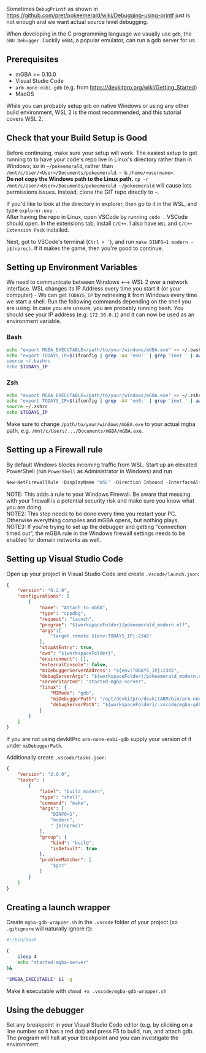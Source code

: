 Sometimes `DebugPrintf` as shown in <https://github.com/pret/pokeemerald/wiki/Debugging-using-printf> just is not enough and we want actual source level debugging.

When developing in the C programming language we usually use `gdb`, the `GNU Debugger`. Luckily `mGBA`, a popular emulator, can run a gdb server for us.

## Prerequisites

* mGBA >= 0.10.0
* Visual Studio Code
* `arm-none-eabi-gdb` (e.g. from <https://devkitpro.org/wiki/Getting_Started>)
* MacOS

While you can probably setup `gdb` on native Windows or using any other build environment, WSL 2 is the most recommended, and this tutorial covers WSL 2.

## Check that your Build Setup is Good

Before continuing, make sure your setup will work. The easiest setup to get running to to have your code's repo live in Linux's directory rather than in Windows; so in `~/pokeemerald`, rather than `/mnt/c/User/<User>/Documents/pokeemerald`. `~` is `/home/<username>`.  
**Do not copy the Windows path to the Linux path.** `cp -r /mnt/c/User/<User>/Documents/pokeemerald ~/pokeemerald` will cause lots permissions issues. Instead, clone the GIT repo directly to `~`.

If you'd like to look at the directory in explorer, then go to it in the WSL, and type `explorer.exe .`  
After having the repo in Linux, open VSCode by running `code .` VSCode should open. In the extensions tab, install `C/C++`. I also have `WSL` and `C/C++ Extension Pack` installed.

Next, got to VSCode's terminal (`` Ctrl + ` ``), and run `make DINFO=1 modern -j$(nproc)`. If it makes the game, then you're good to continue.

## Setting up Environment Variables

We need to communicate between Windows <--> WSL 2 over a network interface. WSL changes its IP Address every time you start it (or your computer) - We can get `TODAYS_IP` by retrieving it from Windows every time we start a shell. Run the following commands depending on the shell you are using. In case you are unsure, you are probably running bash. You should see your IP address (e.g. `172.30.0.1`) and it can now be used as an environment variable.

### Bash

```sh
echo "export MGBA_EXECUTABLE=/path/to/your/windows/mGBA.exe" >> ~/.bashrc
echo "export TODAYS_IP=$(ifconfig | grep -A4 'en0:' | grep 'inet ' | awk '{print $2}' | sed -e 's/\s*//g') >> ~/.bashrc
source ~/.bashrc
echo $TODAYS_IP
```

### Zsh

```sh
echo "export MGBA_EXECUTABLE=/path/to/your/windows/mGBA.exe" >> ~/.zshrc
echo "export TODAYS_IP=$(ifconfig | grep -A4 'en0:' | grep 'inet ' | awk '{print $2}' | sed -e 's/\s*//g')" >> ~/.zshrc
source ~/.zshrc
echo $TODAYS_IP
```

Make sure to change `/path/to/your/windows/mGBA.exe` to your actual mgba path, e.g. `/mnt/c/Users/.../Documents/mGBA/mGBA.exe`.

## Setting up a Firewall rule

By default Windows blocks incoming traffic from WSL. Start up an elevated PowerShell (run `PowerShell` as Administrator in Windows) and run

```powershell
New-NetFirewallRule -DisplayName "WSL" -Direction Inbound -InterfaceAlias "vEthernet (WSL)"  -Action Allow
```

NOTE: This adds a rule to your Windows Firewall. Be aware that messing with your firewall is a potential security risk and make sure you know what you are doing.  
NOTE2: This step needs to be done every time you restart your PC. Otherwise everything compiles and mGBA opens, but nothing plays.  
NOTE3: If you're trying to set up the debugger and getting "connection timed out", the mGBA rule in the Windows firewall settings needs to be enabled for domain networks as well.

## Setting up Visual Studio Code

Open up your project in Visual Studio Code and create `.vscode/launch.json`:

```json
{
    "version": "0.2.0",
    "configurations": [
        {
            "name": "Attach to mGBA",
            "type": "cppdbg",
            "request": "launch",
            "program": "${workspaceFolder}/pokeemerald_modern.elf",
            "args":[
                "target remote ${env:TODAYS_IP}:2345"
            ],
            "stopAtEntry": true,
            "cwd": "${workspaceFolder}",
            "environment": [],
            "externalConsole": false,
            "miDebuggerServerAddress": "${env:TODAYS_IP}:2345",
            "debugServerArgs": "${workspaceFolder}/pokeemerald_modern.elf",
            "serverStarted": "started-mgba-server",
            "linux": {
                "MIMode": "gdb",
                "miDebuggerPath": "/opt/devkitpro/devkitARM/bin/arm-none-eabi-gdb",
                "debugServerPath": "${workspaceFolder}/.vscode/mgba-gdb-wrapper.sh"
            }
        }
    ]
}
```

If you are not using devkitPro `arm-none-eabi-gdb` supply your version of it under `miDebuggerPath`.

Additionally create `.vscode/tasks.json`:

```json
{
    "version": "2.0.0",
    "tasks": [
        {
            "label": "build_modern",
            "type": "shell",
            "command": "make",
            "args": [
                "DINFO=1",
                "modern",
                "-j$(nproc)"
            ],
            "group": {
                "kind": "build",
                "isDefault": true
            },
            "problemMatcher": [
                "$gcc"
            ]
        }
    ]
}
```

## Creating a launch wrapper

Create `mgba-gdb-wrapper.sh` in the `.vscode` folder of your project (so `.gitignore` will naturally ignore it):

```sh
#!/bin/bash

(
    sleep 4
    echo "started-mgba-server"
)&

"$MGBA_EXECUTABLE" $1 -g
```

Make it executable with `chmod +x .vscode/mgba-gdb-wrapper.sh`

## Using the debugger

Set any breakpoint in your Visual Studio Code editor (e.g. by clicking on a line number so it has a red dot) and press F5 to build, run, and attach gdb. The program will halt at your breakpoint and you can investigate the environment.

